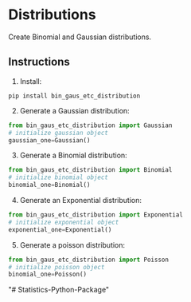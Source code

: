 # Distributions

Create Binomial and Gaussian distributions.

## Instructions

1. Install:

```
pip install bin_gaus_etc_distribution
```

2. Generate a Gaussian distribution:
```python 
from bin_gaus_etc_distribution import Gaussian
# initialize gaussian object
gaussian_one=Gaussian()
```

3. Generate a Binomial distribution:
```python
from bin_gaus_etc_distribution import Binomial
# initialize binomial object
binomial_one=Binomial()
```
4. Generate an Exponential distribution:
```python
from bin_gaus_etc_distribution import Exponential
# initialize exponential object
exponential_one=Exponential()
```
5. Generate a poisson distribution:
```python
from bin_gaus_etc_distribution import Poisson
# initialize poisson object
binomial_one=Poisson()
```
"# Statistics-Python-Package" 
